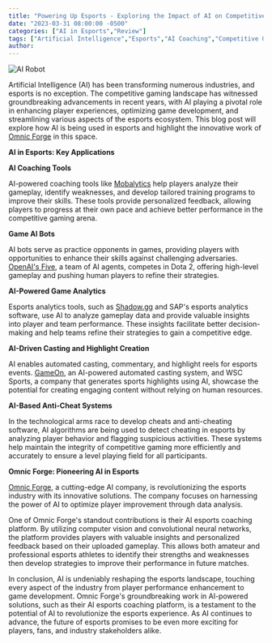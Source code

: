 ```yaml
---
title: "Powering Up Esports - Exploring the Impact of AI on Competitive Gaming"
date: "2023-03-31 08:00:00 -0500"
categories: ["AI in Esports","Review"]
tags: ["Artificial Intelligence","Esports","AI Coaching","Competitive Gaming","Game Development","Player Performance","Technology in Gaming","Game Analytics","AI in Esports","Gaming Innovation"]
author:
---
```


![AI Robot](/2023-03-31-Powering-Up-Esports-Exploring-the-Impact-of-AI-on-Competitive-Gaming.png)

Artificial Intelligence (AI) has been transforming numerous industries, and esports is no exception. The competitive gaming landscape has witnessed groundbreaking advancements in recent years, with AI playing a pivotal role in enhancing player experiences, optimizing game development, and streamlining various aspects of the esports ecosystem. This blog post will explore how AI is being used in esports and highlight the innovative work of [Omnic Forge](https://forge.omnic.ai/) in this space.

**AI in Esports: Key Applications**

**AI Coaching Tools**

AI-powered coaching tools like [Mobalytics](https://mobalytics.gg/) help players analyze their gameplay, identify weaknesses, and develop tailored training programs to improve their skills. These tools provide personalized feedback, allowing players to progress at their own pace and achieve better performance in the competitive gaming arena.

**Game AI Bots**

AI bots serve as practice opponents in games, providing players with opportunities to enhance their skills against challenging adversaries. [OpenAI's Five](https://openai.com/research/openai-five-defeats-dota-2-world-champions), a team of AI agents, competes in Dota 2, offering high-level gameplay and pushing human players to refine their strategies.

**AI-Powered Game Analytics**

Esports analytics tools, such as [Shadow.gg](https://shadow.gg/) and SAP's esports analytics software, use AI to analyze gameplay data and provide valuable insights into player and team performance. These insights facilitate better decision-making and help teams refine their strategies to gain a competitive edge.

**AI-Driven Casting and Highlight Creation**

AI enables automated casting, commentary, and highlight reels for esports events. [GameOn](https://www.gameontechnology.com/), an AI-powered automated casting system, and WSC Sports, a company that generates sports highlights using AI, showcase the potential for creating engaging content without relying on human resources.

**AI-Based Anti-Cheat Systems**

In the technological arms race to develop cheats and anti-cheating software, AI algorithms are being used to detect cheating in esports by analyzing player behavior and flagging suspicious activities. These systems help maintain the integrity of competitive gaming more efficiently and accurately to ensure a level playing field for all participants.

**Omnic Forge: Pioneering AI in Esports**

[Omnic Forge](https://forge.omnic.ai/), a cutting-edge AI company, is revolutionizing the esports industry with its innovative solutions. The company focuses on harnessing the power of AI to optimize player improvement through data analysis.

One of Omnic Forge's standout contributions is their AI esports coaching platform. By utilizing computer vision and convolutional neural networks, the platform provides players with valuable insights and personalized feedback based on their uploaded gameplay. This allows both amateur and professional esports athletes to identify their strengths and weaknesses then develop strategies to improve their performance in future matches.

In conclusion, AI is undeniably reshaping the esports landscape, touching every aspect of the industry from player performance enhancement to game development. Omnic Forge's groundbreaking work in AI-powered solutions, such as their AI esports coaching platform, is a testament to the potential of AI to revolutionize the esports experience. As AI continues to advance, the future of esports promises to be even more exciting for players, fans, and industry stakeholders alike.